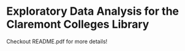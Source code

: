 # Exploratory Data Analysis for the Claremont Colleges Library

Checkout README.pdf for more details!
